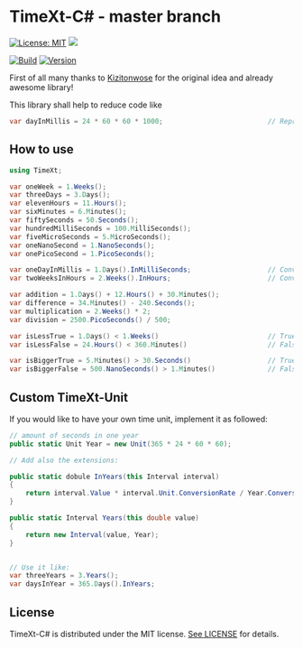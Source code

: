 # TimeXt-C# - master branch

[![License: MIT](https://img.shields.io/badge/License-MIT-blue.svg)](https://opensource.org/licenses/MIT)
<a target="_blank" href="https://www.paypal.me/GuepardoApps" title="Donate using PayPal"><img src="https://img.shields.io/badge/paypal-donate-blue.svg" /></a>

[![Build](https://img.shields.io/badge/build-success-green.svg)](https://github.com/TimeXt/TimeXt-CSharp/blob/master/releases/0.1.0.181020/)
[![Version](https://img.shields.io/badge/version-v0.1.0.181020-blue.svg)](https://github.com/TimeXt/TimeXt-CSharp/tree/master/releases/0.1.0.181020/)

First of all many thanks to [Kizitonwose](https://github.com/kizitonwose/Time) for the original idea and already awesome library!

This library shall help to reduce code like

```C#
var dayInMillis = 24 * 60 * 60 * 1000;							// Represent a day in milliSeconds
```

## How to use

```C#
using TimeXt;

var oneWeek = 1.Weeks();
var threeDays = 3.Days();
var elevenHours = 11.Hours();
var sixMinutes = 6.Minutes();
var fiftySeconds = 50.Seconds();
var hundredMilliSeconds = 100.MilliSeconds();
var fiveMicroSeconds = 5.MicroSeconds();
var oneNanoSecond = 1.NanoSeconds();
var onePicoSecond = 1.PicoSeconds();

var oneDayInMillis = 1.Days().InMilliSeconds;    				// Converts one day into milliseconds
var twoWeeksInHours = 2.Weeks().InHours;  		    			// Converts two weeks into hours

var addition = 1.Days() + 12.Hours() + 30.Minutes();
var difference = 34.Minutes() - 240.Seconds();
var multiplication = 2.Weeks() * 2;
var division = 2500.PicoSeconds() / 500;

var isLessTrue = 1.Days() < 1.Weeks()           				// True
var isLessFalse = 24.Hours() < 360.Minutes()    				// False

var isBiggerTrue = 5.Minutes() > 30.Seconds()   				// True
var isBiggerFalse = 500.NanoSeconds() > 1.Minutes() 			// False

```

## Custom TimeXt-Unit

If you would like to have your own time unit, implement it as followed:

```C#
// amount of seconds in one year
public static Unit Year = new Unit(365 * 24 * 60 * 60);

// Add also the extensions:

public static dobule InYears(this Interval interval)
{
    return interval.Value * interval.Unit.ConversionRate / Year.ConversionRate;
}

public static Interval Years(this double value)
{
    return new Interval(value, Year);
}


// Use it like:
var threeYears = 3.Years();
var daysInYear = 365.Days().InYears;

```

## License

TimeXt-C# is distributed under the MIT license. [See LICENSE](https://github.com/TimeXt/TimeXt-CSharp/blob/master/LICENSE.md) for details.
